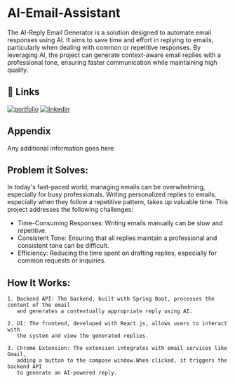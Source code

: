 
# AI-Email-Assistant

The AI-Reply Email Generator is a solution designed to automate email responses using AI. It aims to save time and effort in replying to emails, particularly when dealing with common or repetitive responses. By leveraging AI, the project can generate context-aware email replies with a professional tone, ensuring faster communication while maintaining high quality.

## 🔗 Links
[![portfolio](https://img.shields.io/badge/my_portfolio-000?style=for-the-badge&logo=ko-fi&logoColor=white)](https://www.my-folio.site/)
[![linkedin](https://img.shields.io/badge/linkedin-0A66C2?style=for-the-badge&logo=linkedin&logoColor=white)](https://www.linkedin.com/in/rohit026/)


## Appendix

Any additional information goes here


## Problem it Solves:

In today's fast-paced world, managing emails can be overwhelming, especially for busy professionals. Writing personalized replies to emails, especially when they follow a repetitive pattern, takes up valuable time. This project addresses the following challenges:

 - Time-Consuming Responses: Writing emails manually can be slow and repetitive.
 - Consistent Tone: Ensuring that all replies maintain a professional and consistent tone can be difficult.
 - Efficiency: Reducing the time spent on drafting replies, especially for common requests or inquiries.

 
## How It Works:

    1. Backend API: The backend, built with Spring Boot, processes the content of the email 
       and generates a contextually appropriate reply using AI.

    2. UI: The frontend, developed with React.js, allows users to interact with 
       the system and view the generated replies.

    3. Chrome Extension: The extension integrates with email services like Gmail, 
       adding a button to the compose window.When clicked, it triggers the backend API 
       to generate an AI-powered reply.
